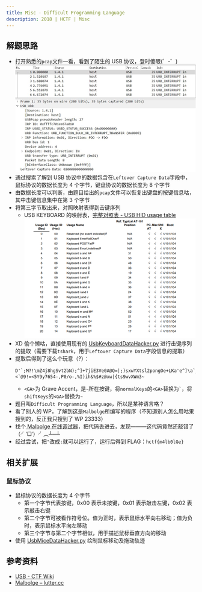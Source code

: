 ```yaml
---
title: Misc - Difficult Programming Language
description: 2018 | HCTF | Misc
---
```

<!--more-->

## 解题思路

- 打开熟悉的`pcap`文件一看，看到了陌生的 USB 协议，登时傻眼(゜-゜)<br>
![第一次见 USB 流量](img/difficult_programming_language01.jpg)
- 通过搜索了解到 USB 协议中的数据包含在`Leftover Capture Data`字段中，鼠标协议的数据长度为 $4$ 个字节，键盘协议的数据长度为 $8$ 个字节
- 由数据长度可以判断，由题目给出的`pcap`文件可以恢复出键盘的按键信息咕，其中击键信息集中在第 $3$ 个字节
- 将第三字节取出来，对照映射表得到击键序列
    - USB KEYBOARD 的映射表，[完整对照表 - USB HID usage table](https://www.freebsddiary.org/APC/usb_hid_usages.php)<br>
![映射表](img/difficult_programming_language02.png)
- XD 偷个懒咕，直接使用现有的 [UsbKeyboardDataHacker.py](https://github.com/WangYihang/UsbKeyboardDataHacker/blob/master/UsbKeyboardDataHacker.py) 进行击键序列的提取（需要下载`tshark`，用于`Leftover Capture Data`字段信息的提取）
- 提取后得到了这么个玩意（?）：
  ```
  D'`;M?!\mZ4j8hgSvt2bN);^]+7jiE3Ve0A@Q=|;)sxwYXtsl2pongOe+LKa'e^]\a`_X|V[Tx;"VONSRQJn1MFKJCBfFE>&<`@9!=<5Y9y7654-,P0/o-,%I)ih&%$#z@xw|{ts9wvXWm3~
  ```
    - `<GA>`为 Grave Accent，是`~`所在按键，将`normalKeys`的`<GA>`替换为`` ` ``，将`shiftKeys`的`<GA>`替换为`~`
- 题目叫`Difficult Programming Language`，所以是某种语言咯？
- 看了别人的 WP，了解到这是`Malbolge`所编写的程序（不知道别人怎么用咕果搜到的，反正我只搜到了 WP 23333）
- 找个[ Malbolge 在线调试器](https://lutter.cc/malbolge/debugger.html)，把代码丢进去，发现———这代码竟然还敲错了（╯‵□′）╯︵┴─┴
- 经过尝试，把`"`改成`:`就可以运行了，运行后得到 FLAG：`hctf{m4lb0lGe}`

## 相关扩展

### 鼠标协议

- 鼠标协议的数据长度为 $4$ 个字节
    - 第一个字节代表按键，0x00 表示未按键，0x01 表示敲击左键，0x02 表示敲击右键
    - 第二个字节可被看作符号位。值为正时，表示鼠标水平向右移动；值为负时，表示鼠标水平向左移动
    - 第三个字节与第二个字节相似，用于描述鼠标垂直方向的移动
- 使用 [UsbMiceDataHacker.py](https://github.com/WangYihang/UsbMiceDataHacker/blob/master/UsbMiceDataHacker.py) 绘制鼠标移动及拖动轨迹

## 参考资料

- [USB - CTF Wiki](https://ctf-wiki.org/misc/traffic/protocols/usb/)
- [Malbolge – lutter.cc](https://lutter.cc/malbolge/)
